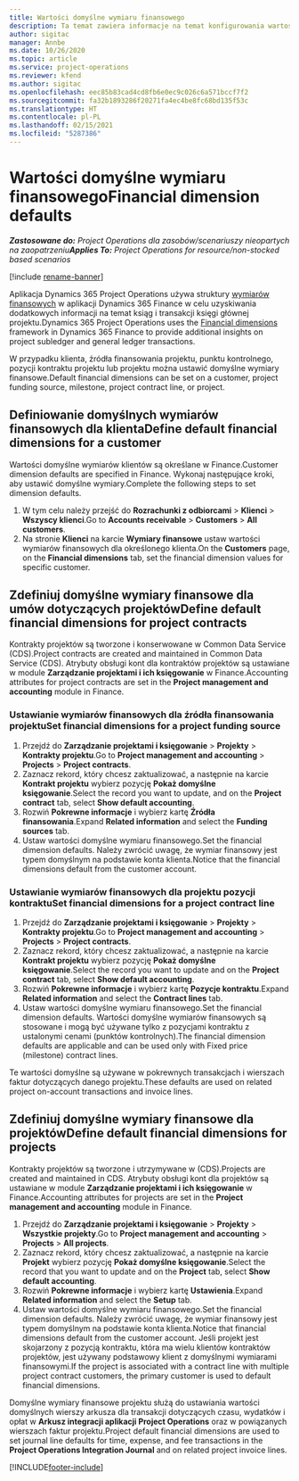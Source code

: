```yaml
---
title: Wartości domyślne wymiaru finansowego
description: Ta temat zawiera informacje na temat konfigurowania wartości domyślnych wymiarów finansowych.
author: sigitac
manager: Annbe
ms.date: 10/26/2020
ms.topic: article
ms.service: project-operations
ms.reviewer: kfend
ms.author: sigitac
ms.openlocfilehash: eec85b83cad4cd8fb6e0ec9c026c6a571bccf7f2
ms.sourcegitcommit: fa32b1893286f20271fa4ec4be8fc68bd135f53c
ms.translationtype: HT
ms.contentlocale: pl-PL
ms.lasthandoff: 02/15/2021
ms.locfileid: "5287386"
---
```

# <a name="financial-dimension-defaults"></a><span data-ttu-id="db1fa-103">Wartości domyślne wymiaru finansowego</span><span class="sxs-lookup"><span data-stu-id="db1fa-103">Financial dimension defaults</span></span>

<span data-ttu-id="db1fa-104">_**Zastosowane do:** Project Operations dla zasobów/scenariuszy nieopartych na zaopatrzeniu_</span><span class="sxs-lookup"><span data-stu-id="db1fa-104">_**Applies To:** Project Operations for resource/non-stocked based scenarios_</span></span>

[!include [rename-banner](~/includes/cc-data-platform-banner.md)]

<span data-ttu-id="db1fa-105">Aplikacja Dynamics 365 Project Operations używa struktury [wymiarów finansowych](https://docs.microsoft.com/dynamics365/finance/general-ledger/financial-dimensions) w aplikacji Dynamics 365 Finance w celu uzyskiwania dodatkowych informacji na temat ksiąg i transakcji księgi głównej projektu.</span><span class="sxs-lookup"><span data-stu-id="db1fa-105">Dynamics 365 Project Operations uses the [Financial dimensions](https://docs.microsoft.com/dynamics365/finance/general-ledger/financial-dimensions) framework in Dynamics 365 Finance to provide additional insights on project subledger and general ledger transactions.</span></span>

<span data-ttu-id="db1fa-106">W przypadku klienta, źródła finansowania projektu, punktu kontrolnego, pozycji kontraktu projektu lub projektu można ustawić domyślne wymiary finansowe.</span><span class="sxs-lookup"><span data-stu-id="db1fa-106">Default financial dimensions can be set on a customer, project funding source, milestone, project contract line, or project.</span></span>

## <a name="define-default-financial-dimensions-for-a-customer"></a><span data-ttu-id="db1fa-107">Definiowanie domyślnych wymiarów finansowych dla klienta</span><span class="sxs-lookup"><span data-stu-id="db1fa-107">Define default financial dimensions for a customer</span></span>

<span data-ttu-id="db1fa-108">Wartości domyślne wymiarów klientów są określane w Finance.</span><span class="sxs-lookup"><span data-stu-id="db1fa-108">Customer dimension defaults are specified in Finance.</span></span> <span data-ttu-id="db1fa-109">Wykonaj następujące kroki, aby ustawić domyślne wymiary.</span><span class="sxs-lookup"><span data-stu-id="db1fa-109">Complete the following steps to set dimension defaults.</span></span>

1. <span data-ttu-id="db1fa-110">W tym celu należy przejść do **Rozrachunki z odbiorcami** > **Klienci** > **Wszyscy klienci**.</span><span class="sxs-lookup"><span data-stu-id="db1fa-110">Go to **Accounts receivable** > **Customers** > **All customers**.</span></span>
2. <span data-ttu-id="db1fa-111">Na stronie **Klienci** na karcie **Wymiary finansowe** ustaw wartości wymiarów finansowych dla określonego klienta.</span><span class="sxs-lookup"><span data-stu-id="db1fa-111">On the **Customers** page, on the **Financial dimensions** tab, set the financial dimension values for specific customer.</span></span>

## <a name="define-default-financial-dimensions-for-project-contracts"></a><span data-ttu-id="db1fa-112">Zdefiniuj domyślne wymiary finansowe dla umów dotyczących projektów</span><span class="sxs-lookup"><span data-stu-id="db1fa-112">Define default financial dimensions for project contracts</span></span>

<span data-ttu-id="db1fa-113">Kontrakty projektów są tworzone i konserwowane w Common Data Service (CDS).</span><span class="sxs-lookup"><span data-stu-id="db1fa-113">Project contracts are created and maintained in Common Data Service (CDS).</span></span> <span data-ttu-id="db1fa-114">Atrybuty obsługi kont dla kontraktów projektów są ustawiane w module **Zarządzanie projektami i ich księgowanie** w Finance.</span><span class="sxs-lookup"><span data-stu-id="db1fa-114">Accounting attributes for project contracts are set in the **Project management and accounting** module in Finance.</span></span>

### <a name="set-financial-dimensions-for-a-project-funding-source"></a><span data-ttu-id="db1fa-115">Ustawianie wymiarów finansowych dla źródła finansowania projektu</span><span class="sxs-lookup"><span data-stu-id="db1fa-115">Set financial dimensions for a project funding source</span></span>

1. <span data-ttu-id="db1fa-116">Przejdź do **Zarządzanie projektami i księgowanie** > **Projekty** > **Kontrakty projektu**.</span><span class="sxs-lookup"><span data-stu-id="db1fa-116">Go to **Project management and accounting** > **Projects** > **Project contracts**.</span></span>
2. <span data-ttu-id="db1fa-117">Zaznacz rekord, który chcesz zaktualizować, a następnie na karcie **Kontrakt projektu** wybierz pozycję **Pokaż domyślne księgowanie**.</span><span class="sxs-lookup"><span data-stu-id="db1fa-117">Select the record you want to update, and on the **Project contract** tab, select **Show default accounting**.</span></span>
3. <span data-ttu-id="db1fa-118">Rozwiń **Pokrewne informacje** i wybierz kartę **Źródła finansowania**.</span><span class="sxs-lookup"><span data-stu-id="db1fa-118">Expand **Related information** and select the **Funding sources** tab.</span></span>
4. <span data-ttu-id="db1fa-119">Ustaw wartości domyślne wymiaru finansowego.</span><span class="sxs-lookup"><span data-stu-id="db1fa-119">Set the financial dimension defaults.</span></span> <span data-ttu-id="db1fa-120">Należy zwrócić uwagę, że wymiar finansowy jest typem domyślnym na podstawie konta klienta.</span><span class="sxs-lookup"><span data-stu-id="db1fa-120">Notice that the financial dimensions default from the customer account.</span></span>

### <a name="set-financial-dimensions-for-a-project-contract-line"></a><span data-ttu-id="db1fa-121">Ustawianie wymiarów finansowych dla projektu pozycji kontraktu</span><span class="sxs-lookup"><span data-stu-id="db1fa-121">Set financial dimensions for a project contract line</span></span>

1. <span data-ttu-id="db1fa-122">Przejdź do **Zarządzanie projektami i księgowanie** > **Projekty** > **Kontrakty projektu**.</span><span class="sxs-lookup"><span data-stu-id="db1fa-122">Go to **Project management and accounting** > **Projects** > **Project contracts**.</span></span>
2. <span data-ttu-id="db1fa-123">Zaznacz rekord, który chcesz zaktualizować, a następnie na karcie **Kontrakt projektu** wybierz pozycję **Pokaż domyślne księgowanie**.</span><span class="sxs-lookup"><span data-stu-id="db1fa-123">Select the record you want to update and on the **Project contract** tab, select **Show default accounting**.</span></span>
3. <span data-ttu-id="db1fa-124">Rozwiń **Pokrewne informacje** i wybierz kartę **Pozycje kontraktu**.</span><span class="sxs-lookup"><span data-stu-id="db1fa-124">Expand **Related information** and select the **Contract lines** tab.</span></span>
4. <span data-ttu-id="db1fa-125">Ustaw wartości domyślne wymiaru finansowego.</span><span class="sxs-lookup"><span data-stu-id="db1fa-125">Set the financial dimension defaults.</span></span> <span data-ttu-id="db1fa-126">Wartości domyślne wymiarów finansowych są stosowane i mogą być używane tylko z pozycjami kontraktu z ustalonymi cenami (punktów kontrolnych).</span><span class="sxs-lookup"><span data-stu-id="db1fa-126">The financial dimension defaults are applicable and can be used only with Fixed price (milestone) contract lines.</span></span>

<span data-ttu-id="db1fa-127">Te wartości domyślne są używane w pokrewnych transakcjach i wierszach faktur dotyczących danego projektu.</span><span class="sxs-lookup"><span data-stu-id="db1fa-127">These defaults are used on related project on-account transactions and invoice lines.</span></span>

## <a name="define-default-financial-dimensions-for-projects"></a><span data-ttu-id="db1fa-128">Zdefiniuj domyślne wymiary finansowe dla projektów</span><span class="sxs-lookup"><span data-stu-id="db1fa-128">Define default financial dimensions for projects</span></span>

<span data-ttu-id="db1fa-129">Kontrakty projektów są tworzone i utrzymywane w (CDS).</span><span class="sxs-lookup"><span data-stu-id="db1fa-129">Projects are created and maintained in CDS.</span></span> <span data-ttu-id="db1fa-130">Atrybuty obsługi kont dla projektów są ustawiane w module **Zarządzanie projektami i ich księgowanie** w Finance.</span><span class="sxs-lookup"><span data-stu-id="db1fa-130">Accounting attributes for projects are set in the **Project management and accounting** module in Finance.</span></span>

1. <span data-ttu-id="db1fa-131">Przejdź do **Zarządzanie projektami i księgowanie** > **Projekty** > **Wszystkie projekty**.</span><span class="sxs-lookup"><span data-stu-id="db1fa-131">Go to **Project management and accounting** > **Projects** > **All projects**.</span></span>
2. <span data-ttu-id="db1fa-132">Zaznacz rekord, który chcesz zaktualizować, a następnie na karcie **Projekt** wybierz pozycję **Pokaż domyślne księgowanie**.</span><span class="sxs-lookup"><span data-stu-id="db1fa-132">Select the record that you want to update and on the **Project** tab, select **Show default accounting**.</span></span>
3. <span data-ttu-id="db1fa-133">Rozwiń **Pokrewne informacje** i wybierz kartę **Ustawienia**.</span><span class="sxs-lookup"><span data-stu-id="db1fa-133">Expand **Related information** and select the **Setup** tab.</span></span>
4. <span data-ttu-id="db1fa-134">Ustaw wartości domyślne wymiaru finansowego.</span><span class="sxs-lookup"><span data-stu-id="db1fa-134">Set the financial dimension defaults.</span></span> <span data-ttu-id="db1fa-135">Należy zwrócić uwagę, że wymiar finansowy jest typem domyślnym na podstawie konta klienta.</span><span class="sxs-lookup"><span data-stu-id="db1fa-135">Notice that financial dimensions default from the customer account.</span></span> <span data-ttu-id="db1fa-136">Jeśli projekt jest skojarzony z pozycją kontraktu, która ma wielu klientów kontraktów projektów, jest używany podstawowy klient z domyślnymi wymiarami finansowymi.</span><span class="sxs-lookup"><span data-stu-id="db1fa-136">If the project is associated with a contract line with multiple project contract customers, the primary customer is used to default financial dimensions.</span></span>

<span data-ttu-id="db1fa-137">Domyślne wymiary finansowe projektu służą do ustawiania wartości domyślnych wierszy arkusza dla transakcji dotyczących czasu, wydatków i opłat w **Arkusz integracji aplikacji Project Operations** oraz w powiązanych wierszach faktur projektu.</span><span class="sxs-lookup"><span data-stu-id="db1fa-137">Project default financial dimensions are used to set journal line defaults for time, expense, and fee transactions in the **Project Operations Integration Journal** and on related project invoice lines.</span></span>


[!INCLUDE[footer-include](../includes/footer-banner.md)]